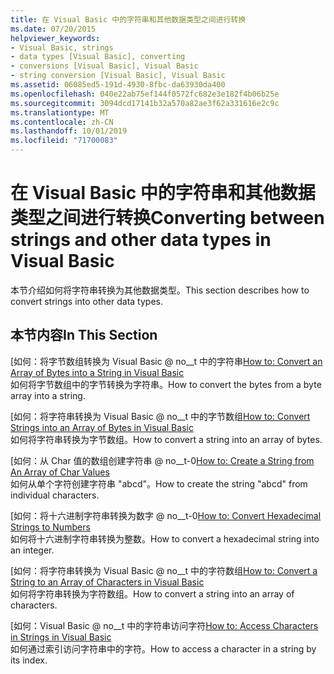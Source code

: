 ```yaml
---
title: 在 Visual Basic 中的字符串和其他数据类型之间进行转换
ms.date: 07/20/2015
helpviewer_keywords:
- Visual Basic, strings
- data types [Visual Basic], converting
- conversions [Visual Basic], Visual Basic
- string conversion [Visual Basic], Visual Basic
ms.assetid: 06085ed5-191d-4930-8fbc-da63930da400
ms.openlocfilehash: 040e22ab75ef144f0572fc682e3e182f4b06b25e
ms.sourcegitcommit: 3094dcd17141b32a570a82ae3f62a331616e2c9c
ms.translationtype: MT
ms.contentlocale: zh-CN
ms.lasthandoff: 10/01/2019
ms.locfileid: "71700083"
---
```

# <a name="converting-between-strings-and-other-data-types-in-visual-basic"></a><span data-ttu-id="4cc54-102">在 Visual Basic 中的字符串和其他数据类型之间进行转换</span><span class="sxs-lookup"><span data-stu-id="4cc54-102">Converting between strings and other data types in Visual Basic</span></span>

<span data-ttu-id="4cc54-103">本节介绍如何将字符串转换为其他数据类型。</span><span class="sxs-lookup"><span data-stu-id="4cc54-103">This section describes how to convert strings into other data types.</span></span>

## <a name="in-this-section"></a><span data-ttu-id="4cc54-104">本节内容</span><span class="sxs-lookup"><span data-stu-id="4cc54-104">In This Section</span></span>

 <span data-ttu-id="4cc54-105">[如何：将字节数组转换为 Visual Basic @ no__t 中的字符串</span><span class="sxs-lookup"><span data-stu-id="4cc54-105">[How to: Convert an Array of Bytes into a String in Visual Basic](how-to-convert-an-array-of-bytes-into-a-string.md)</span></span>  
 <span data-ttu-id="4cc54-106">如何将字节数组中的字节转换为字符串。</span><span class="sxs-lookup"><span data-stu-id="4cc54-106">How to convert the bytes from a byte array into a string.</span></span>  
  
 <span data-ttu-id="4cc54-107">[如何：将字符串转换为 Visual Basic @ no__t 中的字节数组</span><span class="sxs-lookup"><span data-stu-id="4cc54-107">[How to: Convert Strings into an Array of Bytes in Visual Basic](how-to-convert-strings-into-an-array-of-bytes.md)</span></span>  
 <span data-ttu-id="4cc54-108">如何将字符串转换为字节数组。</span><span class="sxs-lookup"><span data-stu-id="4cc54-108">How to convert a string into an array of bytes.</span></span>  
  
 <span data-ttu-id="4cc54-109">[如何：从 Char 值的数组创建字符串 @ no__t-0</span><span class="sxs-lookup"><span data-stu-id="4cc54-109">[How to: Create a String from An Array of Char Values](how-to-create-a-string-from-an-array-of-char-values.md)</span></span>  
 <span data-ttu-id="4cc54-110">如何从单个字符创建字符串 "abcd"。</span><span class="sxs-lookup"><span data-stu-id="4cc54-110">How to create the string "abcd" from individual characters.</span></span>  
  
 <span data-ttu-id="4cc54-111">[如何：将十六进制字符串转换为数字 @ no__t-0</span><span class="sxs-lookup"><span data-stu-id="4cc54-111">[How to: Convert Hexadecimal Strings to Numbers](how-to-convert-hexadecimal-strings-to-numbers.md)</span></span>  
 <span data-ttu-id="4cc54-112">如何将十六进制字符串转换为整数。</span><span class="sxs-lookup"><span data-stu-id="4cc54-112">How to convert a hexadecimal string into an integer.</span></span>
 
 <span data-ttu-id="4cc54-113">[如何：将字符串转换为 Visual Basic @ no__t 中的字符数组</span><span class="sxs-lookup"><span data-stu-id="4cc54-113">[How to: Convert a String to an Array of Characters in Visual Basic](how-to-convert-a-string-to-an-array-of-characters.md)</span></span>  
 <span data-ttu-id="4cc54-114">如何将字符串转换为字符数组。</span><span class="sxs-lookup"><span data-stu-id="4cc54-114">How to convert a string into an array of characters.</span></span>
 
 <span data-ttu-id="4cc54-115">[如何：Visual Basic @ no__t 中的字符串访问字符</span><span class="sxs-lookup"><span data-stu-id="4cc54-115">[How to: Access Characters in Strings in Visual Basic](how-to-access-characters-in-strings.md)</span></span>  
 <span data-ttu-id="4cc54-116">如何通过索引访问字符串中的字符。</span><span class="sxs-lookup"><span data-stu-id="4cc54-116">How to access a character in a string by its index.</span></span>
